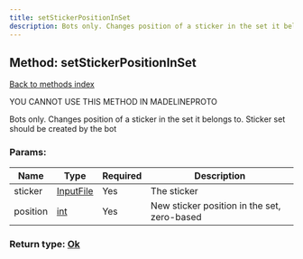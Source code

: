 ```yaml
---
title: setStickerPositionInSet
description: Bots only. Changes position of a sticker in the set it belongs to. Sticker set should be created by the bot
---
```

## Method: setStickerPositionInSet  
[Back to methods index](index.md)


YOU CANNOT USE THIS METHOD IN MADELINEPROTO


Bots only. Changes position of a sticker in the set it belongs to. Sticker set should be created by the bot

### Params:

| Name     |    Type       | Required | Description |
|----------|---------------|----------|-------------|
|sticker|[InputFile](../types/InputFile.md) | Yes|The sticker|
|position|[int](../types/int.md) | Yes|New sticker position in the set, zero-based|


### Return type: [Ok](../types/Ok.md)

